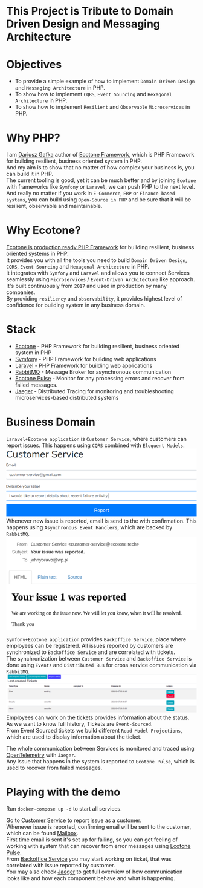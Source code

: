 # This Project is Tribute to Domain Driven Design and Messaging Architecture

# Objectives

- To provide a simple example of how to implement `Domain Driven Design` and `Messaging Architecture` in PHP.  
- To show how to implement `CQRS`, `Event Sourcing` and `Hexagonal Architecture` in PHP.
- To show how to implement `Resilient` and `Observable` `Microservices` in PHP.

# Why PHP?

I am [Dariusz Gafka](https://medium.com/@dariuszgafka) author of [Ecotone Framework](https://docs.ecotone.tech/), which is PHP Framework for building resilient, business oriented system in PHP.    
And my aim is to show that no matter of how complex your business is, you can build it in PHP.    
The current tooling is good, yet it can be much better and by joining `Ecotone` with frameworks like `Symfony` or `Laravel`, we can push PHP to the next level.
And really no matter if you work in `E-Commerce`, `ERP` or `Finance based systems`, you can build using `Open-Source in PHP` and be sure that it will be resilient, observable and maintainable.

# Why Ecotone?

[Ecotone is production ready PHP Framework](https://medium.com/dev-genius/building-reactive-message-driven-systems-in-php-ba185697becf) for building resilient, business oriented systems in PHP.    
It provides you with all the tools you need to build `Domain Driven Design`, `CQRS`, `Event Sourcing` and `Hexagonal Architecture` in PHP.    
It integrates with `Symfony` and `Laravel` and allows you to connect Services seamlessly using `Microservices` / `Event-Driven Architecture` like approach.  
It's built continuously from `2017` and used in production by many companies.  
By providing `resiliency` and `observability`, it provides highest level of confidence for building system in any business domain.

# Stack

- [Ecotone](https://docs.ecotone.tech/) - PHP Framework for building resilient, business oriented system in PHP
- [Symfony](https://symfony.com/) - PHP Framework for building web applications
- [Laravel](https://laravel.com/) - PHP Framework for building web applications
- [RabbitMQ](https://www.rabbitmq.com/) - Message Broker for asynchronous communication
- [Ecotone Pulse](https://docs.ecotone.tech/modules/ecotone-pulse) - Monitor for any processing errors and recover from failed messages.
- [Jaeger](https://www.jaegertracing.io/) - Distributed Tracing for monitoring and troubleshooting microservices-based distributed systems

# Business Domain

`Laravel+Ecotone application` is `Customer Service`, where customers can report issues. This happens using `CQRS` combined with `Eloquent Models`.  
![Laravel CQRS](documentation/customer-service.png "Laravel CQRS")  
Whenever new issue is reported, email is send to the with confirmation. This happens using `Asynchronous Event Handlers`, which are backed by `RabbitMQ`.     
![Laravel asynchronous event handling](documentation/issue-reported.png "Laravel asynchronous events")

`Symfony+Ecotone application` provides `Backoffice Service`, place where employees can be registered.
All issues reported by customers are synchronized to `Backoffice Service` and are correlated with tickets.  
The synchronization between `Customer Service` and `Backoffice Service` is done using `Events` and `Distributed Bus` for cross service communication via `RabbitMQ`.  
![Symfony Microservice](documentation/ddd-cqrs-event-sourcing-php-hexagonal-architecture.png "Symfony Microservice")
Employees can work on the tickets provides information about the status. As we want to know full history, Tickets are `Event-Sourced`.    
From Event Sourced tickets we build different `Read Model Projections`, which are used to display information about the ticket.  

The whole communication between Services is monitored and traced using [OpenTelemetry](https://opentelemetry.io/) with `Jaeger`.  
Any issue that happens in the system is reported to `Ecotone Pulse`, which is used to recover from failed messages.  

# Playing with the demo 

Run `docker-compose up -d` to start all services.  

Go to [Customer Service](http://localhost:3000/) to report issue as a customer.   
Whenever issue is reported, confirming email will be sent to the customer, which can be found [Mailbox](http://localhost:3004/).   
First time email is sent it's set up for failing, so you can get feeling of working with system that can recover from error messages using [Ecotone Pulse](http://localhost:3006/service/customer_service).  
From [Backoffice Service](http://localhost:3001/prepared-tickets) you may start working on ticket, that was correlated with issue reported by customer.  
You may also check [Jaeger](http://localhost:3007/) to get full overview of how communication looks like and how each component behave and what is happening.